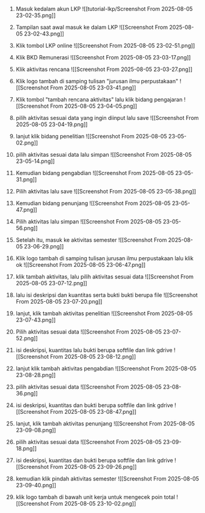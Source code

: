 1. Masuk kedalam akun LKP
![[tutorial-lkp/Screenshot From 2025-08-05 23-02-35.png]]

2. Tampilan saat awal masuk ke dalam LKP
![[Screenshot From 2025-08-05 23-02-43.png]]

3. Klik tombol LKP online
![[Screenshot From 2025-08-05 23-02-51.png]]

4. Klik BKD Remunerasi
![[Screenshot From 2025-08-05 23-03-17.png]]

5. Klik aktivitas rencana
![[Screenshot From 2025-08-05 23-03-27.png]]

6. Klik logo tambah di samping tulisan "jurusan ilmu perpustakaan"
![[Screenshot From 2025-08-05 23-03-41.png]]

7. Klik tombol "tambah rencana aktivitas" lalu klik bidang pengajaran
![[Screenshot From 2025-08-05 23-04-05.png]]

8. pilih aktivitas sesuai data yang ingin diinput lalu save
![[Screenshot From 2025-08-05 23-04-19.png]]

9. lanjut klik bidang penelitian
![[Screenshot From 2025-08-05 23-05-02.png]]

10. pilih aktivitas sesuai data lalu simpan
![[Screenshot From 2025-08-05 23-05-14.png]]

11. Kemudian bidang pengabdian
![[Screenshot From 2025-08-05 23-05-31.png]]

12. Pilih aktivitas lalu save
![[Screenshot From 2025-08-05 23-05-38.png]]

13. Kemudian bidang penunjang
![[Screenshot From 2025-08-05 23-05-47.png]]
 
14. Pilih aktivitas lalu simpan
![[Screenshot From 2025-08-05 23-05-56.png]]

15. Setelah itu, masuk ke aktivitas semester
![[Screenshot From 2025-08-05 23-06-29.png]]

16. Klik logo tambah di samping tulisan jurusan ilmu perpustakaan lalu klik ok
![[Screenshot From 2025-08-05 23-06-47.png]]

17. klik tambah aktivitas, lalu pilih aktivitas sesuai data
![[Screenshot From 2025-08-05 23-07-12.png]]

18. lalu isi deskripsi dan kuantitas serta bukti bukti berupa file
![[Screenshot From 2025-08-05 23-07-20.png]]

19. lanjut, klik tambah aktivitas penelitian
![[Screenshot From 2025-08-05 23-07-43.png]]

20. Pilih aktivitas sesuai data
![[Screenshot From 2025-08-05 23-07-52.png]]

21. isi deskripsi, kuantitas lalu bukti berupa softfile dan link gdrive
![[Screenshot From 2025-08-05 23-08-12.png]]

22. lanjut klik tambah aktivitas pengabdian
![[Screenshot From 2025-08-05 23-08-28.png]]

23. pilih aktivitas sesuai data
![[Screenshot From 2025-08-05 23-08-36.png]]

24. isi deskripsi, kuantitas dan bukti berupa softfile dan link gdrive
![[Screenshot From 2025-08-05 23-08-47.png]]

25. lanjut, klik tambah aktivitas penunjang
![[Screenshot From 2025-08-05 23-09-08.png]]

26. pilih aktivitas sesuai data
![[Screenshot From 2025-08-05 23-09-18.png]]

27. isi deskripsi, kuantitas dan bukti berupa softfile dan link gdrive
![[Screenshot From 2025-08-05 23-09-26.png]]

28. kemudian klik pindah aktivitas semester
![[Screenshot From 2025-08-05 23-09-40.png]]

29. klik logo tambah di bawah unit kerja untuk mengecek poin total
![[Screenshot From 2025-08-05 23-10-02.png]]
